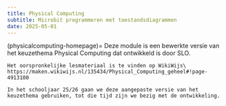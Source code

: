 ```yaml
---
title: Physical Computing
subtitle: Microbit programmeren met toestandsdiagrammen
date: 2025-05-01
---
```

(physicalcomputing-homepage)=
Deze module is een bewerkte versie van het keuzethema Physical Computing dat ontwikkeld is door SLO.

```{seealso} Keuzethema Physical Computing van SLO
Het oorspronkelijke lesmateriaal is te vinden op WikiWijs\
https://maken.wikiwijs.nl/135434/Physical_Computing_geheel#!page-4913100
```

```{warning} Work in progress
In het schooljaar 25/26 gaan we deze aangepaste versie van het keuzethema gebruiken, tot die tijd zijn we bezig met de ontwikkeling.
```